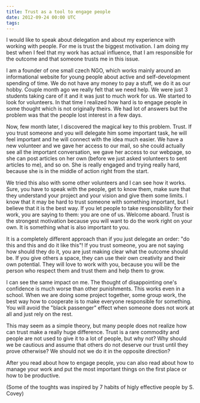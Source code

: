 ```yaml
---
title: Trust as a tool to engage people
date: 2012-09-24 00:00 UTC
tags:
---
```

I would like to speak about delegation and about my experience with working with people. For me is trust the biggest motivation. I am doing my best when I feel that my work has actual influence, that I am responsible for the outcome and that someone trusts me in this issue.

I am a founder of one small czech NGO, which works mainly around an informational website for young people about active and self-development spending of time. We do not have any money to pay a stuff, we do it as our hobby. Couple month ago we really felt that we need help. We were just 3 students taking care of it and it was just to much work for us. We started to look for volunteers. In that time I realized how hard is to engage people in some thought which is not originally theirs. We had lot of answers but the problem was that the people lost interest in a few days.

Now, few month later, I discovered the magical key to this problem. Trust. If you trust someone and you will delegate him some important task, he will feel important and he will connect with the idea much easier. We have a new volunteer and we gave her access to our mail, so she could actually see all the important conversation, we gave her access to our webpage, so she can post articles on her own (before we just asked volunteers to sent articles to me), and so on. She is really engaged and trying really hard, because she is in the middle of action right from the start.

We tried this also with some other volunteers and I can see how it works. Sure, you have to speak with the people, get to know them, make sure that they understand your project and your vision and give them some limits. I know that it may be hard to trust someone with something important, but I believe that it is the best way. If you let people to take responsibility for their work, you are saying to them: you are one of us. Welcome aboard. Trust is the strongest motivation because you will want to do the work right on your own. It is something what is also important to you.

It is a completely different approach than if you just delegate an order: "do this and this and do it like this"! If you trust someone, you are not saying how should they do it, you are just making clear what the outcome should be. If you give others a space, they can use their own creativity and their own potential. They will love to work with you, because you will be the person who respect them and trust them and help them to grow.

I can see the same impact on me. The thought of disappointing one's confidence is much worse than other punishments. This works even in a school. When we are doing some project together, some group work, the best way how to cooperate is to make everyone responsible for something. You will avoid the "black passenger" effect when someone does not work at all and just rely on the rest.

This may seem as a simple theory, but many people does not realize how can trust make a really huge difference. Trust is a rare commodity and people are not used to give it to a lot of people, but why not? Why should we be cautious and assume that others do not deserve our trust until they prove otherwise? We should not we do it in the opposite direction?

After you read about how to engage people, you can also read about how to manage your work and put the most important things on the first place or how to be productive.

(Some of the toughts was inspired by 7 habits of higly effective people by S. Covey)